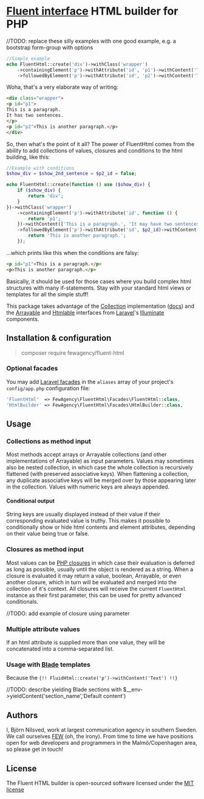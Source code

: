 # [Fluent interface](https://en.wikipedia.org/wiki/Fluent_interface) HTML builder for PHP
//TODO: replace these silly examples with one good example, e.g. a bootstrap form-group with options 
```php
//Simple example
echo FluentHtml::create('div')->withClass('wrapper')
    ->containingElement('p')->withAttribute('id', 'p1')->withContent('This is a paragraph.', 'It has two sentences.')
    ->followedByElement('p')->withAttribute('id', 'p2')->withContent('This is another paragraph.');
```

Woha, that's a very elaborate way of writing:

```html
<div class="wrapper">
<p id="p1">
This is a paragraph.
It has two sentences.
</p>
<p id="p2">This is another paragraph.</p>
</div>
```

So, then what's the point of it all?
The power of FluentHtml comes from the ability to add collections of values, closures and conditions to the html
building, like this:

```php
//Example with conditions
$show_div = $show_2nd_sentence = $p2_id = false;

echo FluentHtml::create(function () use ($show_div) {
    if ($show_div) {
        return 'div';
    }
})->withClass('wrapper')
    ->containingElement('p')->withAttribute('id', function () {
        return 'p1';
    })->withContent(['This is a paragraph.', 'It may have two sentences.' => $show_2nd_sentence])
    ->followedByElement('p')->withAttribute('id', $p2_id)->withContent(function () {
        return 'This is another paragraph.';
    });
```

...which prints like this when the conditions are falsy:

```html
<p id="p1">This is a paragraph.</p>
<p>This is another paragraph.</p>
```

Basically, it should be used for those cases where you build complex html structures with many if-statements.
Stay with your standard html views or templates for all the simple stuff! 

This package takes advantage of the [Collection](https://github.com/illuminate/support/blob/master/Collection.php)
implementation ([docs](http://laravel.com/docs/collections)) and the
[Arrayable](https://github.com/illuminate/contracts/blob/master/Support/Arrayable.php) and
[Htmlable](https://github.com/illuminate/contracts/blob/master/Support/Htmlable.php) interfaces from
[Laravel](http://laravel.com/docs)'s [Illuminate](https://github.com/illuminate) components.

## Installation & configuration
> composer require fewagency/fluent-html

### Optional facades
You may add [Laravel facades](http://laravel.com/docs/facades) in the `aliases` array of your project's
`config/app.php` configuration file:
```php
'FluentHtml'  => FewAgency\FluentHtml\Facades\FluentHtml::class,
'HtmlBuilder' => FewAgency\FluentHtml\Facades\HtmlBuilder::class,
```

## Usage

### Collections as method input
Most methods accept arrays or Arrayable collections (and other implementations of Arrayable) as input parameters.
Values may sometimes also be nested collection, in which case the whole collection is recursively flattened
(with preserved associative keys).
When flattening a collection, any duplicate associative keys will be merged over by those appearing later in the
collection.
Values with numeric keys are always appended.

#### Conditional output
String keys are usually displayed instead of their value if their corresponding evaluated value is truthy.
This makes it possible to conditionally show or hide html contents and element attributes, depending on their value
being true or false.

### Closures as method input
Most values can be [PHP closures](http://php.net/manual/en/functions.anonymous.php) in which case their evaluation is
deferred as long as possible, usually until the object is rendered as a string.
When a closure is evaluated it may return a value, boolean, Arrayable, or even another closure, which in turn will be
evaluated and merged into the collection of it's context.
All closures will receive the current `FluentHtml` instance as their first parameter, this can be used for pretty advanced
conditionals.

//TODO: add example of closure using parameter

### Multiple attribute values
If an html attribute is supplied more than one value, they will be concatenated into a comma-separated list.

### Usage with [Blade](http://laravel.com/docs/blade) templates
Because the 
`{!! FluidHtml::create('p')->withContent('Text') !!}`

//TODO: describe yielding Blade sections with $__env->yieldContent('section_name','Default content')

## Authors
I, Björn Nilsved, work at largest communication agency in southern Sweden. We call ourselves [FEW](http://fewagency.se) (oh, the irony).
From time to time we have positions open for web developers and programmers in the Malmö/Copenhagen area, so please get in touch!

## License
The Fluent HTML builder is open-sourced software licensed under the [MIT license](http://opensource.org/licenses/MIT)